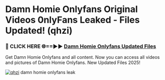 # Damn Homie Onlyfans Original Videos 0nlyFans Leaked - Files Updated! (qhzi)

<h3>🔴 CLICK HERE 🌐==►► <a href="https://tinyurl.com/3hn5wdd3" rel="nofollow">Damn Homie Onlyfans Updated Files</a></h3>

Get Damn Homie Onlyfans and all content. Now you can access all videos and pictures of Damn Homie Onlyfans. New Updated Files 2025!

[![qhzi](https://i.imgur.com/4HnBqBT.gif)](https://tinyurl.com/3hn5wdd3)
damn homie onlyfans leak